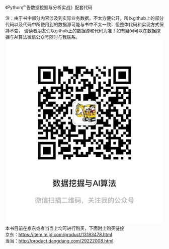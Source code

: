 《Python广告数据挖掘与分析实战》配套代码  

注：由于书中部分内容涉及到实际业务数据，不太方便公开，所以github上的部分代码以及代码中所使用到的数据源可能与书中不太一致，但整体代码和实现方式保持不变，
请读者朋友们以github上的数据源和代码为准！如有疑问可以在数据挖掘与AI算法微信公众号随时与我联系。    
![avatar](https://github.com/YANGYOUYUN/book_code/blob/main/%E6%95%B0%E6%8D%AE%E6%8C%96%E6%8E%98%E4%B8%8EAI%E7%AE%97%E6%B3%95.jpg)    
本书目前在京东或者当当上均可进行购买，下面附上购买链接   
京东：<https://item.m.jd.com/product/13183478.html>    
当当：<http://product.dangdang.com/29222008.html>    

